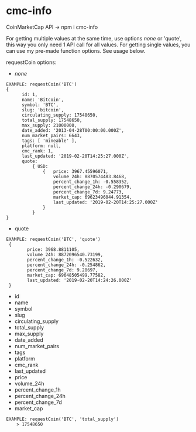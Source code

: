 # cmc-info
CoinMarketCap API
-> npm i cmc-info

For getting multiple values at the same time, use options *none* or 'quote',
this way you only need 1 API call for all values.
For getting single values, you can use my pre-made function options.
See usage below.

requestCoin options:
  - *none*
  ```
EXAMPLE: requestCoin('BTC')
 { 
		id: 1,
		name: 'Bitcoin',
		symbol: 'BTC',
		slug: 'bitcoin',
		circulating_supply: 17548650,
		total_supply: 17548650,
		max_supply: 21000000,
		date_added: '2013-04-28T00:00:00.000Z',
		num_market_pairs: 6643,
		tags: [ 'mineable' ],
		platform: null,
		cmc_rank: 1,
		last_updated: '2019-02-20T14:25:27.000Z',
		quote:
			{ USD:
				{ 	price: 3967.45596071,
					volume_24h: 8870574483.8468,
					percent_change_1h: -0.558352,
					percent_change_24h: -0.290679,
					percent_change_7d: 9.24773,
					market_cap: 69623496044.91354,
					last_updated: '2019-02-20T14:25:27.000Z'
				}
			} 
 }
```
		
  - quote
```
EXAMPLE: requestCoin('BTC', 'quote')
 { 
		price: 3968.8811105,
		volume_24h: 8872096540.73199,
		percent_change_1h: -0.522632,
		percent_change_24h: -0.254862,
		percent_change_7d: 9.28697,
		market_cap: 69648505499.77582,
		last_updated: '2019-02-20T14:24:26.000Z'
 }
```
  - id
  - name
  - symbol
  - slug
  - circulating_supply
  - total_supply
  - max_supply
  - date_added
  - num_market_pairs
  - tags
  - platform
  - cmc_rank
  - last_updated
  - price
  - volume_24h
  - percent_change_1h
  - percent_change_24h
  - percent_change_7d
  - market_cap
  
```
EXAMPLE: requestCoin('BTC', 'total_supply')
	> 17548650
```
